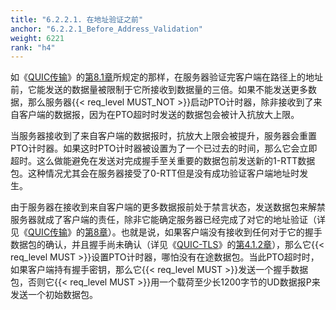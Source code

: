 ```yaml
---
title: "6.2.2.1. 在地址验证之前"
anchor: "6.2.2.1_Before_Address_Validation"
weight: 6221
rank: "h4"
---
```


如《[QUIC传输](../RFC9000_Chinese_Translation)》的[第8.1章](../RFC9000_Chinese_Translation/#8.1_Address_Validation_during_Connection_Establishment)所规定的那样，在服务器验证完客户端在路径上的地址前，它能发送的数据量被限制于它所接收到数据量的三倍。如果不能发送更多数据，那么服务器{{< req_level MUST_NOT >}}启动PTO计时器，除非接收到了来自客户端的数据报，因为在PTO超时时发送的数据包会被计入抗放大上限。

当服务器接收到了来自客户端的数据报时，抗放大上限会被提升，服务器会重置PTO计时器。如果这时PTO计时器被设置为了一个已过去的时间，那么它会立即超时。这么做能避免在发送对完成握手至关重要的数据包前发送新的1-RTT数据包。这种情况尤其会在服务器接受了0-RTT但是没有成功验证客户端地址时发生。

由于服务器在接收到来自客户端的更多数据报前处于禁言状态，发送数据包来解禁服务器就成了客户端的责任，除非它能确定服务器已经完成了对它的地址验证（详见《[QUIC传输](../RFC9000_Chinese_Translation)》的[第8章](../RFC9000_Chinese_Translation/#8_Address_Validation)）。也就是说，如果客户端没有接收到任何对于它的握手数据包的确认，并且握手尚未确认（详见《[QUIC-TLS](../RFC9001_Chinese_Translation)》的[第4.1.2章](../RFC9001_Chinese_Translation/#4.1.2_Handshake_Confirmed)），那么它{{< req_level MUST >}}设置PTO计时器，哪怕没有在途数据包。当此PTO超时时，如果客户端持有握手密钥，那么它{{< req_level MUST >}}发送一个握手数据包，否则它{{< req_level MUST >}}用一个载荷至少长1200字节的UD数据报P来发送一个初始数据包。
